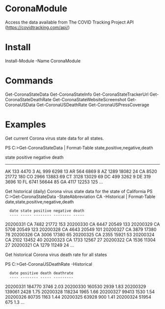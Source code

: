 # CoronaModule

Access the data available from The COVID Tracking Project API (https://covidtracking.com/api/)

# Install
Install-Module -Name CoronaModule

# Commands
Get-CoronaStateData
Get-CoronaStateInfo
Get-CoronaStateTrackerUrl
Get-CoronaStateDeathRate
Get-CoronaStateWebsiteScreenshot
Get-CoronaUSData
Get-CoronaUSDeathRate
Get-CoronaUSPressCoverage

# Examples

Get current Corona virus state data for all states.

  PS C:\>Get-CoronaStateData | Format-Table state,positive,negative,death

  state positive negative death
  ----- -------- -------- -----
  AK         133     4470     3
  AL         999     6298    13
  AR         564     6869     8
  AZ        1289    18082    24
  CA        8520    21772   180
  CO        2966    13883    69
  CT        3128    13029    69
  DC         499     3262     9
  DE         319     3696    10
  FL        6741    56644    85
  GA        4117    12253   125
  ...

Get historical (daily) Corona virus state data for the state of California
  PS C:\>Get-CoronaStateData -StateAbbreviation CA -Historical | Format-Table date,state,positive,negative,death

      date state positive negative death
      ---- ----- -------- -------- -----
  20200331 CA        7482    21772   153
  20200330 CA        6447    20549   133
  20200329 CA        5708    20549   123
  20200328 CA        4643    20549   101
  20200327 CA        3879    17380    78
  20200326 CA        3006    17380    65
  20200325 CA        2355    15921    53
  20200324 CA        2102    13452    40
  20200323 CA        1733    12567    27
  20200322 CA        1536    11304    27
  20200321 CA        1279    11249    24
  ...

Get historical Corona virus death rate for all states

  PS C:\>Get-CoronaUSDeathRate -Historical

      date positive death deathrate
      ---- -------- ----- ---------
  20200331   184770  3746      2.03
  20200330   160530  2939      1.83
  20200329   139061  2428      1.75
  20200328   118234  1965      1.66
  20200327    99413  1530      1.54
  20200326    80735  1163      1.44
  20200325    63928   900      1.41
  20200324    51954   675       1.3
  ...
